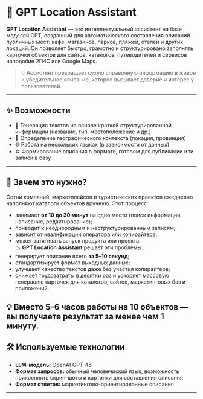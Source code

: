 # 🧭 GPT Location Assistant

**GPT Location Assistant** — это интеллектуальный ассистент на базе моделей GPT, созданный для автоматического составления описаний публичных мест: кафе, магазинов, парков, пляжей, отелей и других локаций. Он позволяет быстро, грамотно и структурировано заполнять карточки объектов для сайтов, каталогов, путеводителей и сервисов наподобие 2ГИС или Google Maps.

> 💡 Ассистент превращает сухую справочную информацию в живое и убедительное описание, которое вызывает доверие и интерес у пользователей.

---

## ✨ Возможности

- 📝 Генерация текстов на основе краткой структурированной информации (название, тип, местоположение и др.)
- 📍 Определение географического контекста (локация, провинция)
- 🌐 Работа на нескольких языках (в зависимости от данных)
- ⚙️ Формирование описания в формате, готовом для публикации или записи в базу

---

## 🎯 Зачем это нужно?

Сотни компаний, маркетплейсов и туристических проектов ежедневно наполняют каталоги объектов вручную. Этот процесс:
- занимает **от 10 до 30 минут** на одно место (поиск информации, написание, редактирование);
- приводит к неоднородным и неструктурированным записям;
- зависит от квалификации оператора или копирайтера;
- может затягивать запуск продукта или проекта.  
📉 **GPT Location Assistant** решает эти проблемы:
- генерирует описание всего **за 5–10 секунд**;
- стандартизирует формат выходных данных;
- улучшает качество текстов даже без участия копирайтера;
- снижает трудозатраты в десятки раз и ускоряет массовую генерацию карточек для каталогов, сайтов, маркетинговых баз и приложений.

💡 Вместо 5–6 часов работы на 10 объектов — вы получаете результат за менее чем 1 минуту.
---

## 🛠 Используемые технологии

- **LLM-модель:** OpenAI GPT-4о  
- **Формат запросов:** обычный человечиский язык, возможность прикреплять скрин-шоты и картинки для составления описания  
- **Формат ответов:** маркетингово-ориентированные описания  

---
